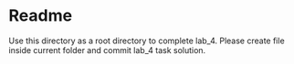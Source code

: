 # Readme

Use this directory as a root directory to complete lab_4. Please create file
inside current folder and commit lab_4 task solution.
